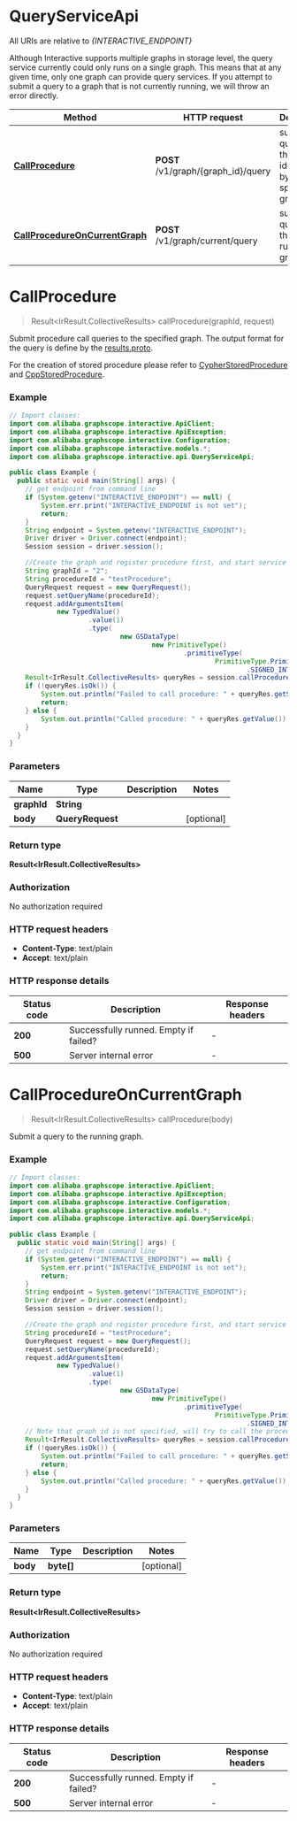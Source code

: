 # QueryServiceApi

All URIs are relative to *{INTERACTIVE_ENDPOINT}*

Although Interactive supports multiple graphs in storage level, the query service currently could only runs on a single graph. 
This means that at any given time, only one graph can provide query services. 
If you attempt to submit a query to a graph that is not currently running, we will throw an error directly.

| Method | HTTP request | Description |
|------------- | ------------- | -------------|
| [**CallProcedure**](QueryServiceApi.md#CallProcedure) | **POST** /v1/graph/{graph_id}/query | submit query to the graph identified by the specified graph id |
| [**CallProcedureOnCurrentGraph**](QueryServiceApi.md#CallProcedureOnCurrentGraph) | **POST** /v1/graph/current/query | submit query to the current running graph |


<a id="CallProcedure"></a>
# **CallProcedure**
> Result&lt;IrResult.CollectiveResults&gt; callProcedure(graphId, request)

Submit procedure call queries to the specified graph.
The output format for the query is define by the [results.proto](https://github.com/alibaba/GraphScope/blob/main/interactive_engine/executor/ir/proto/results.proto).

For the creation of stored procedure please refer to [CypherStoredProcedure](../cypher_procedure.md) and [CppStoredProcedure](../cpp_procedure.md).

### Example
```java
// Import classes:
import com.alibaba.graphscope.interactive.ApiClient;
import com.alibaba.graphscope.interactive.ApiException;
import com.alibaba.graphscope.interactive.Configuration;
import com.alibaba.graphscope.interactive.models.*;
import com.alibaba.graphscope.interactive.api.QueryServiceApi;

public class Example {
  public static void main(String[] args) {
    // get endpoint from command line
    if (System.getenv("INTERACTIVE_ENDPOINT") == null) {
        System.err.print("INTERACTIVE_ENDPOINT is not set");
        return;
    }
    String endpoint = System.getenv("INTERACTIVE_ENDPOINT");
    Driver driver = Driver.connect(endpoint);
    Session session = driver.session();

    //Create the graph and register procedure first, and start service on this graph.
    String graphId = "2";
    String procedureId = "testProcedure";
    QueryRequest request = new QueryRequest();
    request.setQueryName(procedureId);
    request.addArgumentsItem(
            new TypedValue()
                    .value(1)
                    .type(
                            new GSDataType(
                                    new PrimitiveType()
                                            .primitiveType(
                                                    PrimitiveType.PrimitiveTypeEnum
                                                            .SIGNED_INT32))));
    Result<IrResult.CollectiveResults> queryRes = session.callProcedure(graphId, request);
    if (!queryRes.isOk()) {
        System.out.println("Failed to call procedure: " + queryRes.getStatusMessage());
        return;
    } else {
        System.out.println("Called procedure: " + queryRes.getValue());
    }
  }
}
```

### Parameters

| Name | Type | Description  | Notes |
|------------- | ------------- | ------------- | -------------|
| **graphId** | **String**|  | |
| **body** | **QueryRequest**|  | [optional] |

### Return type

**Result&lt;IrResult.CollectiveResults&gt;**

### Authorization

No authorization required

### HTTP request headers

 - **Content-Type**: text/plain
 - **Accept**: text/plain

### HTTP response details
| Status code | Description | Response headers |
|-------------|-------------|------------------|
| **200** | Successfully runned. Empty if failed? |  -  |
| **500** | Server internal error |  -  |

<a id="CallProcedureOnCurrentGraph"></a>
# **CallProcedureOnCurrentGraph**
> Result&lt;IrResult.CollectiveResults&gt; callProcedure(body)

Submit a query to the running graph. 

### Example
```java
// Import classes:
import com.alibaba.graphscope.interactive.ApiClient;
import com.alibaba.graphscope.interactive.ApiException;
import com.alibaba.graphscope.interactive.Configuration;
import com.alibaba.graphscope.interactive.models.*;
import com.alibaba.graphscope.interactive.api.QueryServiceApi;

public class Example {
  public static void main(String[] args) {
    // get endpoint from command line
    if (System.getenv("INTERACTIVE_ENDPOINT") == null) {
        System.err.print("INTERACTIVE_ENDPOINT is not set");
        return;
    }
    String endpoint = System.getenv("INTERACTIVE_ENDPOINT");
    Driver driver = Driver.connect(endpoint);
    Session session = driver.session();

    //Create the graph and register procedure first, and start service on this graph.
    String procedureId = "testProcedure";
    QueryRequest request = new QueryRequest();
    request.setQueryName(procedureId);
    request.addArgumentsItem(
            new TypedValue()
                    .value(1)
                    .type(
                            new GSDataType(
                                    new PrimitiveType()
                                            .primitiveType(
                                                    PrimitiveType.PrimitiveTypeEnum
                                                            .SIGNED_INT32))));
    // Note that graph id is not specified, will try to call the procedure on the current running graph, if exits.
    Result<IrResult.CollectiveResults> queryRes = session.callProcedure(request);
    if (!queryRes.isOk()) {
        System.out.println("Failed to call procedure: " + queryRes.getStatusMessage());
        return;
    } else {
        System.out.println("Called procedure: " + queryRes.getValue());
    }
  }
}
```

### Parameters

| Name | Type | Description  | Notes |
|------------- | ------------- | ------------- | -------------|
| **body** | **byte[]**|  | [optional] |

### Return type

**Result&lt;IrResult.CollectiveResults&gt;**

### Authorization

No authorization required

### HTTP request headers

 - **Content-Type**: text/plain
 - **Accept**: text/plain

### HTTP response details
| Status code | Description | Response headers |
|-------------|-------------|------------------|
| **200** | Successfully runned. Empty if failed? |  -  |
| **500** | Server internal error |  -  |

